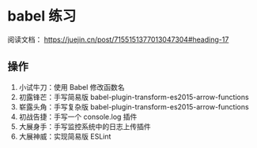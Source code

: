 # babel 练习

阅读文档：
https://juejin.cn/post/7155151377013047304#heading-17

## 操作

1. 小试牛刀：使用 Babel 修改函数名
2. 初露锋芒：手写简易版 babel-plugin-transform-es2015-arrow-functions
3. 崭露头角：手写复杂版 babel-plugin-transform-es2015-arrow-functions
4. 初战告捷：手写一个 console.log 插件
5. 大展身手：手写监控系统中的日志上传插件
6. 大展神威：实现简易版 ESLint
